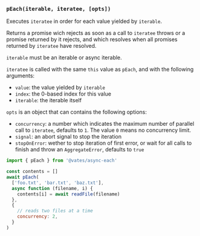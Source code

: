 ### `pEach(iterable, iteratee, [opts])`

Executes `iteratee` in order for each value yielded by `iterable`.

Returns a promise wich rejects as soon as a call to `iteratee` throws or a promise returned by it rejects, and which resolves when all promises returned by `iteratee` have resolved.

`iterable` must be an iterable or async iterable.

`iteratee` is called with the same `this` value as `pEach`, and with the following arguments:

- `value`: the value yielded by `iterable`
- `index`: the 0-based index for this value
- `iterable`: the iterable itself

`opts` is an object that can contains the following options:

- `concurrency`: a number which indicates the maximum number of parallel call to `iteratee`, defaults to `1`. The value `0` means no concurrency limit.
- `signal`: an abort signal to stop the iteration
- `stopOnError`: wether to stop iteration of first error, or wait for all calls to finish and throw an `AggregateError`, defaults to `true`

```js
import { pEach } from '@vates/async-each'

const contents = []
await pEach(
  ['foo.txt', 'bar.txt', 'baz.txt'],
  async function (filename, i) {
    contents[i] = await readFile(filename)
  },
  {
    // reads two files at a time
    concurrency: 2,
  }
)
```
